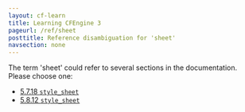 ```yaml
---
layout: cf-learn
title: Learning CFEngine 3
pageurl: /ref/sheet
posttitle: Reference disambiguation for 'sheet'
navsection: none
---
```


The term 'sheet' could refer to several sections in the documentation. Please choose one:

- [5.7.18 <code>style_sheet</code>](https://cfengine.com/manuals/cf3-Reference#style_sheet-in-knowledge)
- [5.8.12 <code>style_sheet</code>](https://cfengine.com/manuals/cf3-Reference#style_sheet-in-reporter)
